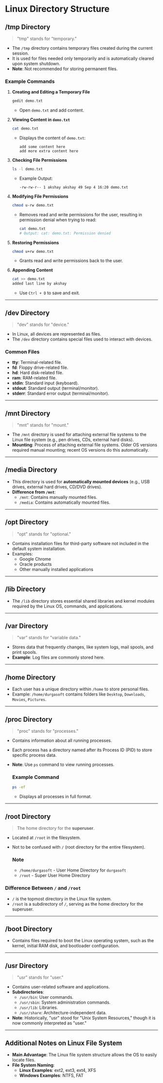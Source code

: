 
# **Linux Directory Structure**

## /tmp Directory
> "tmp" stands for "temporary."

- The `/tmp` directory contains temporary files created during the current session.
- It is used for files needed only temporarily and is automatically cleared upon system shutdown.
- **Note**: Not recommended for storing permanent files.

### Example Commands
1. **Creating and Editing a Temporary File**
   ```bash
   gedit demo.txt
   ```
   - Open `demo.txt` and add content.

2. **Viewing Content in `demo.txt`**
   ```bash
   cat demo.txt
   ```
   - Displays the content of `demo.txt`:
     ```
     add some content here
     add more extra content here
     ```

3. **Checking File Permissions**
   ```bash
   ls -l demo.txt
   ```
   - Example Output:
     ```
     -rw-rw-r-- 1 akshay akshay 49 Sep 4 16:20 demo.txt
     ```

4. **Modifying File Permissions**
   ```bash
   chmod u-rw demo.txt
   ```
   - Removes read and write permissions for the user, resulting in permission denial when trying to read:
     ```bash
     cat demo.txt
     # Output: cat: demo.txt: Permission denied
     ```

5. **Restoring Permissions**
   ```bash
   chmod u+rw demo.txt
   ```
   - Grants read and write permissions back to the user.
   
6. **Appending Content**
   ```bash
   cat >> demo.txt
   added last line by akshay
   ```
   - Use `Ctrl + D` to save and exit.

---

## /dev Directory
> "dev" stands for "device."

- In Linux, all devices are represented as files.
- The `/dev` directory contains special files used to interact with devices.

### Common Files
- **tty**: Terminal-related file.
- **fd**: Floppy drive-related file.
- **hd**: Hard disk-related file.
- **ram**: RAM-related file.
- **stdin**: Standard input (keyboard).
- **stdout**: Standard output (terminal/monitor).
- **stderr**: Standard error output (terminal/monitor).

---

## /mnt Directory
> "mnt" stands for "mount."

- The `/mnt` directory is used for attaching external file systems to the Linux file system (e.g., pen drives, CDs, external hard disks).
- **Mounting**: Process of attaching external file systems. Older OS versions required manual mounting; recent OS versions do this automatically.

---

## /media Directory
- This directory is used for **automatically mounted devices** (e.g., USB drives, external hard drives, CD/DVD drives).
- **Difference from `/mnt`**:
  - `/mnt`: Contains manually mounted files.
  - `/media`: Contains automatically mounted files.

---

## /opt Directory
> "opt" stands for "optional."

- Contains installation files for third-party software not included in the default system installation.
- Examples:
  - Google Chrome
  - Oracle products
  - Other manually installed applications

---

## /lib Directory
- The `/lib` directory stores essential shared libraries and kernel modules required by the Linux OS, commands, and applications.

---

## /var Directory
> "var" stands for "variable data."

- Stores data that frequently changes, like system logs, mail spools, and print spools.
- **Example**: Log files are commonly stored here.

---

## /home Directory
- Each user has a unique directory within `/home` to store personal files.
- Example: `/home/durgasoft` contains folders like `Desktop`, `Downloads`, `Movies`, `Pictures`.

---

## /proc Directory
> "proc" stands for "processes."

- Contains information about all running processes.
- Each process has a directory named after its Process ID (PID) to store specific process data.
- **Note**: Use `ps` command to view running processes.
  
  ### Example Command
  ```bash
  ps -ef
  ```
  - Displays all processes in full format.

---

## /root Directory
> The home directory for the **superuser**.

- Located at `/root` in the filesystem.
- Not to be confused with `/` (root directory for the entire filesystem).
  
  ### Note
  - `/home/durgasoft` - User Home Directory for `durgasoft`
  - `/root` - Super User Home Directory

### Difference Between `/` and `/root`
- `/` is the topmost directory in the Linux file system.
- `/root` is a subdirectory of `/`, serving as the home directory for the superuser.

---

## /boot Directory
- Contains files required to boot the Linux operating system, such as the kernel, initial RAM disk, and bootloader configuration.

---

## /usr Directory
> "usr" stands for "user."

- Contains user-related software and applications.
- **Subdirectories**:
  - `/usr/bin`: User commands.
  - `/usr/sbin`: System administration commands.
  - `/usr/lib`: Libraries.
  - `/usr/share`: Architecture-independent data.
- **Note**: Historically, "usr" stood for "Unix System Resources," though it is now commonly interpreted as "user."

---

## Additional Notes on Linux File System
- **Main Advantage**: The Linux file system structure allows the OS to easily locate files.
- **File System Naming**:
  - **Linux Examples**: ext2, ext3, ext4, XFS
  - **Windows Examples**: NTFS, FAT

